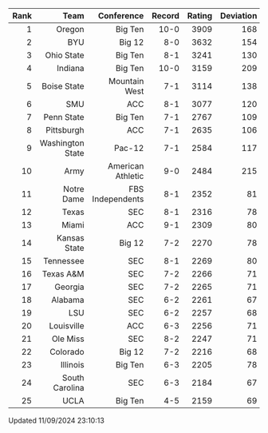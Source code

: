 | Rank  | Team                 | Conference           | Record   | Rating | Deviation |
| ---:  | ---:                 | ---:                 | ---:     | ---:   | ---:      |
| 1     | Oregon               | Big Ten              | 10-0     | 3909   | 168       |
| 2     | BYU                  | Big 12               | 8-0      | 3632   | 154       |
| 3     | Ohio State           | Big Ten              | 8-1      | 3241   | 130       |
| 4     | Indiana              | Big Ten              | 10-0     | 3159   | 209       |
| 5     | Boise State          | Mountain West        | 7-1      | 3114   | 138       |
| 6     | SMU                  | ACC                  | 8-1      | 3077   | 120       |
| 7     | Penn State           | Big Ten              | 7-1      | 2767   | 109       |
| 8     | Pittsburgh           | ACC                  | 7-1      | 2635   | 106       |
| 9     | Washington State     | Pac-12               | 7-1      | 2584   | 117       |
| 10    | Army                 | American Athletic    | 9-0      | 2484   | 215       |
| 11    | Notre Dame           | FBS Independents     | 8-1      | 2352   | 81        |
| 12    | Texas                | SEC                  | 8-1      | 2316   | 78        |
| 13    | Miami                | ACC                  | 9-1      | 2309   | 80        |
| 14    | Kansas State         | Big 12               | 7-2      | 2270   | 78        |
| 15    | Tennessee            | SEC                  | 8-1      | 2269   | 80        |
| 16    | Texas A&M            | SEC                  | 7-2      | 2266   | 71        |
| 17    | Georgia              | SEC                  | 7-2      | 2265   | 71        |
| 18    | Alabama              | SEC                  | 6-2      | 2261   | 67        |
| 19    | LSU                  | SEC                  | 6-2      | 2257   | 68        |
| 20    | Louisville           | ACC                  | 6-3      | 2256   | 71        |
| 21    | Ole Miss             | SEC                  | 8-2      | 2247   | 71        |
| 22    | Colorado             | Big 12               | 7-2      | 2216   | 68        |
| 23    | Illinois             | Big Ten              | 6-3      | 2205   | 78        |
| 24    | South Carolina       | SEC                  | 6-3      | 2184   | 67        |
| 25    | UCLA                 | Big Ten              | 4-5      | 2159   | 69        |

Updated 11/09/2024 23:10:13
